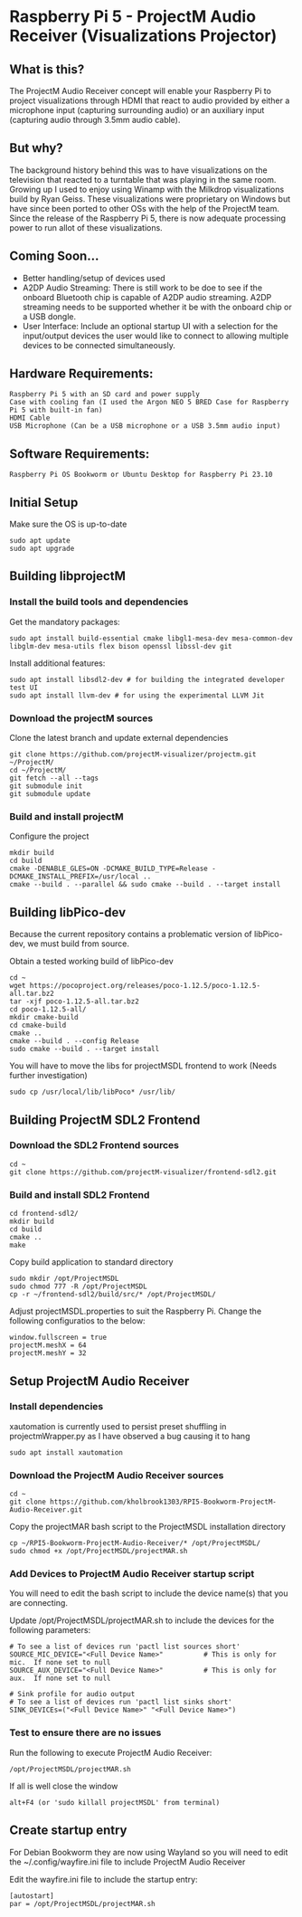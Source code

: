# Raspberry Pi 5 - ProjectM Audio Receiver (Visualizations Projector)

## What is this?
The ProjectM Audio Receiver concept will enable your Raspberry Pi to project visualizations through HDMI that react to audio provided by either a microphone input (capturing surrounding audio) or an auxiliary input (capturing audio through 3.5mm audio cable).  

## But why?
The background history behind this was to have visualizations on the television that reacted to a turntable that was playing in the same room.  Growing up I used to enjoy using Winamp with the Milkdrop visualizations build by Ryan Geiss.  These visualizations were proprietary on Windows but have since been ported to other OSs with the help of the ProjectM team.  Since the release of the Raspberry Pi 5, there is now adequate processing power to run allot of these visualizations.

## Coming Soon...
* Better handling/setup of devices used
* A2DP Audio Streaming: There is still work to be doe to see if the onboard Bluetooth chip is capable of A2DP audio streaming.  A2DP streaming needs to be supported whether it be with the onboard chip or a USB dongle.
* User Interface:  Include an optional startup UI with a selection for the input/output devices the user would like to connect to allowing multiple devices to be connected simultaneously.

## Hardware Requirements:
```
Raspberry Pi 5 with an SD card and power supply
Case with cooling fan (I used the Argon NEO 5 BRED Case for Raspberry Pi 5 with built-in fan)
HDMI Cable
USB Microphone (Can be a USB microphone or a USB 3.5mm audio input)
```

## Software Requirements:
```
Raspberry Pi OS Bookworm or Ubuntu Desktop for Raspberry Pi 23.10
```

## Initial Setup
Make sure the OS is up-to-date
```
sudo apt update
sudo apt upgrade
```

## Building libprojectM 
### Install the build tools and dependencies
Get the mandatory packages:
```
sudo apt install build-essential cmake libgl1-mesa-dev mesa-common-dev libglm-dev mesa-utils flex bison openssl libssl-dev git
```

Install additional features:
```
sudo apt install libsdl2-dev # for building the integrated developer test UI
sudo apt install llvm-dev # for using the experimental LLVM Jit
```

### Download the projectM sources
Clone the latest branch and update external dependencies
```
git clone https://github.com/projectM-visualizer/projectm.git ~/ProjectM/
cd ~/ProjectM/
git fetch --all --tags
git submodule init
git submodule update
```

### Build and install projectM
Configure the project
```
mkdir build
cd build
cmake -DENABLE_GLES=ON -DCMAKE_BUILD_TYPE=Release -DCMAKE_INSTALL_PREFIX=/usr/local ..
cmake --build . --parallel && sudo cmake --build . --target install
```

## Building libPico-dev
Because the current repository contains a problematic version of libPico-dev, we must build from source.

Obtain a tested working build of libPico-dev
```
cd ~
wget https://pocoproject.org/releases/poco-1.12.5/poco-1.12.5-all.tar.bz2
tar -xjf poco-1.12.5-all.tar.bz2
cd poco-1.12.5-all/
mkdir cmake-build
cd cmake-build
cmake ..
cmake --build . --config Release
sudo cmake --build . --target install
```
You will have to move the libs for projectMSDL frontend to work (Needs further investigation)
```
sudo cp /usr/local/lib/libPoco* /usr/lib/
```
## Building ProjectM SDL2 Frontend
### Download the SDL2 Frontend sources
```
cd ~
git clone https://github.com/projectM-visualizer/frontend-sdl2.git
```

### Build and install SDL2 Frontend
```
cd frontend-sdl2/
mkdir build
cd build
cmake ..
make
```

Copy build application to standard directory
```
sudo mkdir /opt/ProjectMSDL
sudo chmod 777 -R /opt/ProjectMSDL
cp -r ~/frontend-sdl2/build/src/* /opt/ProjectMSDL/
```

Adjust projectMSDL.properties to suit the Raspberry Pi.  Change the following configuratios to the below:
```
window.fullscreen = true
projectM.meshX = 64
projectM.meshY = 32
```

## Setup ProjectM Audio Receiver
### Install dependencies
xautomation is currently used to persist preset shuffling in projectmWrapper.py as I have observed a bug causing it to hang
```
sudo apt install xautomation
```

### Download the ProjectM Audio Receiver sources
```
cd ~
git clone https://github.com/kholbrook1303/RPI5-Bookworm-ProjectM-Audio-Receiver.git
```

Copy the projectMAR bash script to the ProjectMSDL installation directory
```
cp ~/RPI5-Bookworm-ProjectM-Audio-Receiver/* /opt/ProjectMSDL/
sudo chmod +x /opt/ProjectMSDL/projectMAR.sh
```

### Add Devices to ProjectM Audio Receiver startup script
You will need to edit the bash script to include the device name(s) that you are connecting.

Update /opt/ProjectMSDL/projectMAR.sh to include the devices for the following parameters:
```
# To see a list of devices run 'pactl list sources short'
SOURCE_MIC_DEVICE="<Full Device Name>"          # This is only for mic.  If none set to null
SOURCE_AUX_DEVICE="<Full Device Name>"          # This is only for aux.  If none set to null

# Sink profile for audio output
# To see a list of devices run 'pactl list sinks short'
SINK_DEVICEs=("<Full Device Name>" "<Full Device Name>")
```

### Test to ensure there are no issues
Run the following to execute ProjectM Audio Receiver:
```
/opt/ProjectMSDL/projectMAR.sh
```

If all is well close the window
```
alt+F4 (or 'sudo killall projectMSDL' from terminal)
```

## Create startup entry
For Debian Bookworm they are now using Wayland so you will need to edit the ~/.config/wayfire.ini file to include ProjectM Audio Receiver

Edit the wayfire.ini file to include the startup entry:
```
[autostart]
par = /opt/ProjectMSDL/projectMAR.sh
```


